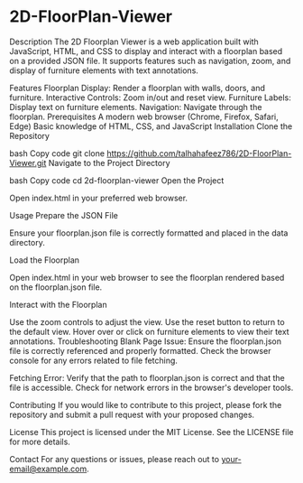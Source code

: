# 2D-FloorPlan-Viewer
Description
The 2D Floorplan Viewer is a web application built with JavaScript, HTML, and CSS to display and interact with a floorplan based on a provided JSON file. It supports features such as navigation, zoom, and display of furniture elements with text annotations.

Features
Floorplan Display: Render a floorplan with walls, doors, and furniture.
Interactive Controls: Zoom in/out and reset view.
Furniture Labels: Display text on furniture elements.
Navigation: Navigate through the floorplan.
Prerequisites
A modern web browser (Chrome, Firefox, Safari, Edge)
Basic knowledge of HTML, CSS, and JavaScript
Installation
Clone the Repository

bash
Copy code
git clone https://github.com/talhahafeez786/2D-FloorPlan-Viewer.git
Navigate to the Project Directory

bash
Copy code
cd 2d-floorplan-viewer
Open the Project

Open index.html in your preferred web browser.

Usage
Prepare the JSON File

Ensure your floorplan.json file is correctly formatted and placed in the data directory.

Load the Floorplan

Open index.html in your web browser to see the floorplan rendered based on the floorplan.json file.

Interact with the Floorplan

Use the zoom controls to adjust the view.
Use the reset button to return to the default view.
Hover over or click on furniture elements to view their text annotations.
Troubleshooting
Blank Page Issue: Ensure the floorplan.json file is correctly referenced and properly formatted. Check the browser console for any errors related to file fetching.

Fetching Error: Verify that the path to floorplan.json is correct and that the file is accessible. Check for network errors in the browser's developer tools.

Contributing
If you would like to contribute to this project, please fork the repository and submit a pull request with your proposed changes.

License
This project is licensed under the MIT License. See the LICENSE file for more details.

Contact
For any questions or issues, please reach out to your-email@example.com.

